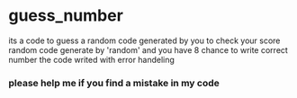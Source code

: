 # guess_number


its a code to guess a random code generated by you to check your score
random code generate by 'random'
and you have 8 chance to write correct number
the code writed with error handeling

### please help me if you find a mistake in my code

